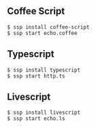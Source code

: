 
## Coffee Script

```
$ ssp install coffee-script
$ ssp start echo.coffee
```

## Typescript

```
$ ssp install typescript
$ ssp start http.ts
```

## Livescript


```
$ ssp install livescript
$ ssp start echo.ls
```
